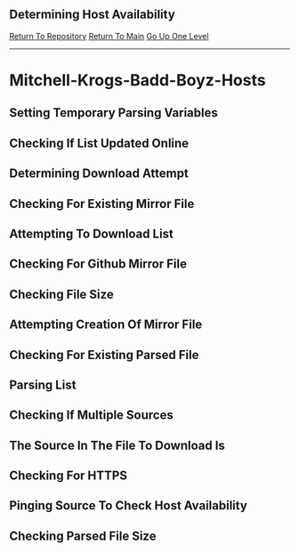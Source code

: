 ## Determining Host Availability
[Return To Repository](https://github.com/DigitalWarrior/piholeparser/)
[Return To Main](https://github.com/DigitalWarrior/piholeparser/blob/master/RecentRunLogs/Mainlog.md)
[Go Up One Level](https://github.com/DigitalWarrior/piholeparser/blob/master/RecentRunLogs/TopLevelScripts/30-Processing-External-Blacklists.md)
____________________________________
# Mitchell-Krogs-Badd-Boyz-Hosts
## Setting Temporary Parsing Variables
## Checking If List Updated Online
## Determining Download Attempt
## Checking For Existing Mirror File
## Attempting To Download List
## Checking For Github Mirror File
## Checking File Size
## Attempting Creation Of Mirror File
## Checking For Existing Parsed File
## Parsing List
## Checking If Multiple Sources
## The Source In The File To Download Is
## Checking For HTTPS
## Pinging Source To Check Host Availability
## Checking Parsed File Size
